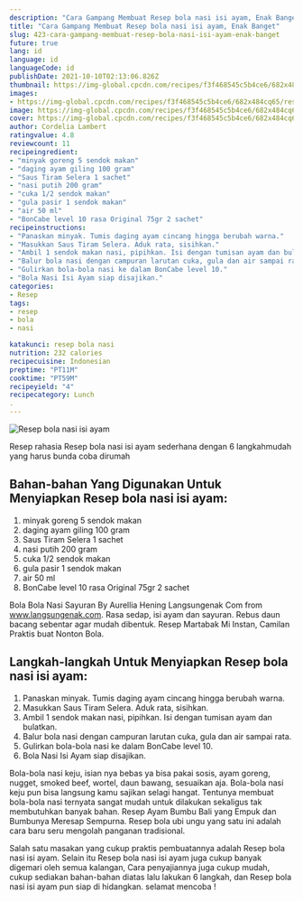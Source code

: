 ```yaml
---
description: "Cara Gampang Membuat Resep bola nasi isi ayam, Enak Banget"
title: "Cara Gampang Membuat Resep bola nasi isi ayam, Enak Banget"
slug: 423-cara-gampang-membuat-resep-bola-nasi-isi-ayam-enak-banget
future: true
lang: id
language: id
languageCode: id
publishDate: 2021-10-10T02:13:06.826Z 
thumbnail: https://img-global.cpcdn.com/recipes/f3f468545c5b4ce6/682x484cq65/resep-bola-nasi-isi-ayam-foto-resep-utama.png
images:
- https://img-global.cpcdn.com/recipes/f3f468545c5b4ce6/682x484cq65/resep-bola-nasi-isi-ayam-foto-resep-utama.png
image: https://img-global.cpcdn.com/recipes/f3f468545c5b4ce6/682x484cq65/resep-bola-nasi-isi-ayam-foto-resep-utama.png
cover: https://img-global.cpcdn.com/recipes/f3f468545c5b4ce6/682x484cq65/resep-bola-nasi-isi-ayam-foto-resep-utama.png
author: Cordelia Lambert
ratingvalue: 4.8
reviewcount: 11
recipeingredient:
- "minyak goreng 5 sendok makan"
- "daging ayam giling 100 gram"
- "Saus Tiram Selera 1 sachet"
- "nasi putih 200 gram"
- "cuka 1/2 sendok makan"
- "gula pasir 1 sendok makan"
- "air 50 ml"
- "BonCabe level 10 rasa Original 75gr 2 sachet"
recipeinstructions:
- "Panaskan minyak. Tumis daging ayam cincang hingga berubah warna."
- "Masukkan Saus Tiram Selera. Aduk rata, sisihkan."
- "Ambil 1 sendok makan nasi, pipihkan. Isi dengan tumisan ayam dan bulatkan."
- "Balur bola nasi dengan campuran larutan cuka, gula dan air sampai rata."
- "Gulirkan bola-bola nasi ke dalam BonCabe level 10."
- "Bola Nasi Isi Ayam siap disajikan."
categories:
- Resep
tags:
- resep
- bola
- nasi

katakunci: resep bola nasi 
nutrition: 232 calories
recipecuisine: Indonesian
preptime: "PT11M"
cooktime: "PT59M"
recipeyield: "4"
recipecategory: Lunch
. 
---
```



![Resep bola nasi isi ayam](https://img-global.cpcdn.com/recipes/f3f468545c5b4ce6/682x484cq65/resep-bola-nasi-isi-ayam-foto-resep-utama.png)

Resep rahasia Resep bola nasi isi ayam  sederhana dengan 6 langkahmudah yang harus bunda coba dirumah

<!--inarticleads1-->

## Bahan-bahan Yang Digunakan Untuk Menyiapkan Resep bola nasi isi ayam:

1. minyak goreng 5 sendok makan
1. daging ayam giling 100 gram
1. Saus Tiram Selera 1 sachet
1. nasi putih 200 gram
1. cuka 1/2 sendok makan
1. gula pasir 1 sendok makan
1. air 50 ml
1. BonCabe level 10 rasa Original 75gr 2 sachet

Bola Bola Nasi Sayuran By Aurellia Hening Langsungenak Com from www.langsungenak.com. Rasa sedap, isi ayam dan sayuran. Rebus daun bacang sebentar agar mudah dibentuk. Resep Martabak Mi Instan, Camilan Praktis buat Nonton Bola. 

<!--inarticleads2-->

## Langkah-langkah Untuk Menyiapkan Resep bola nasi isi ayam:

1. Panaskan minyak. Tumis daging ayam cincang hingga berubah warna.
1. Masukkan Saus Tiram Selera. Aduk rata, sisihkan.
1. Ambil 1 sendok makan nasi, pipihkan. Isi dengan tumisan ayam dan bulatkan.
1. Balur bola nasi dengan campuran larutan cuka, gula dan air sampai rata.
1. Gulirkan bola-bola nasi ke dalam BonCabe level 10.
1. Bola Nasi Isi Ayam siap disajikan.


Bola-bola nasi keju, isian nya bebas ya bisa pakai sosis, ayam goreng, nugget, smoked beef, wortel, daun bawang, sesuaikan aja. Bola-bola nasi keju pun bisa langsung kamu sajikan selagi hangat. Tentunya membuat bola-bola nasi ternyata sangat mudah untuk dilakukan sekaligus tak membutuhkan banyak bahan. Resep Ayam Bumbu Bali yang Empuk dan Bumbunya Meresap Sempurna. Resep bola ubi ungu yang satu ini adalah cara baru seru mengolah panganan tradisional. 

Salah satu masakan yang cukup praktis pembuatannya adalah  Resep bola nasi isi ayam. Selain itu  Resep bola nasi isi ayam  juga cukup banyak digemari oleh semua kalangan, Cara penyajiannya juga cukup mudah, cukup sediakan bahan-bahan diatas lalu lakukan 6 langkah, dan  Resep bola nasi isi ayam  pun siap di hidangkan. selamat mencoba !
